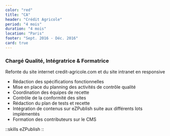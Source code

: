```yaml
---
color: "red"
title: "CA"
header: "Crédit Agricole"
period: "4 mois"
duration: "4 mois"
location: "Paris"
footer: "Sept. 2016 - Déc. 2016"
card: true
---
```


### Chargé Qualité, Intégratrice & Formatrice

Refonte du site internet credit-agricole.com et du site intranet en responsive

- Rédaction des spécifications fonctionnelles
- Mise en place du planning des activités de contrôle qualité
- Coordination des équipes de recette
- Contrôle de la conformité des sites
- Rédaction du plan de tests et recette
- Intégration de contenus sur eZPublish suite aux différents lots implémentés
- Formation des contributeurs sur le CMS

::skills
eZPublish
::
